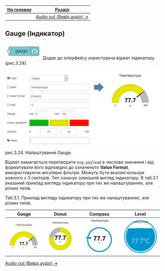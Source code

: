 | [На головну](../) | [Розділ](README.md)                        |
| ----------------- | ------------------------------------------ |
|                   | [Audio out (Вивід аудіо) ->](Audio_out.md) |

## Gauge (Індикатор)

![img](media/gauge.png)Додає до інтерфейсу користувача віджет індикатору (рис.3.24).

![img](media/3_24.png)

рис.3.24. Налаштування Gauge.

Віджет намагається перетворити  `msg.payload` в числове значення і від форматувати його відповідно до означеного **Value Format**, використовуючи ангулярні фільтри. Можуть бути вказані кольори кожного з 3 секторів. Тип означує зовнішній вигляд індикатору. В таб.3.1 вказаний приклад вигляду індикатору при тих же налаштуваннях, але різних типів.

Таб.3.1. Приклад вигляду індикатору при тих же налаштуваннях, але різних типів.

| Gauge                   | Donut                   | Compass                 | Level                   |
| ----------------------- | ----------------------- | ----------------------- | ----------------------- |
| ![img](media/3_1_1.png) | ![img](media/3_1_2.png) | ![img](media/3_1_3.png) | ![img](media/3_1_4.png) |

[Audio out (Вивід аудіо) ->](Audio_out.md)